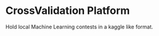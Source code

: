 CrossValidation Platform
========================

Hold local Machine Learning contests in a kaggle like format.
